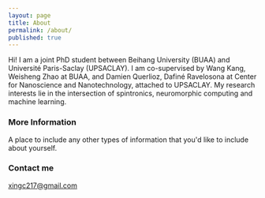 ```yaml
---
layout: page
title: About
permalink: /about/
published: true
---
```



Hi! I am a joint PhD student between Beihang University (BUAA) and Université Paris-Saclay (UPSACLAY). I am co-supervised by Wang Kang, Weisheng Zhao at BUAA, and Damien Querlioz, Dafiné Ravelosona at Center for Nanoscience and Nanotechnology, attached to UPSACLAY. My research interests lie in the intersection of spintronics, neuromorphic computing and machine learning.   

### More Information

A place to include any other types of information that you'd like to include about yourself.

### Contact me

[xingc217@gmail.com](mailto:xingc217@gmail.com)
